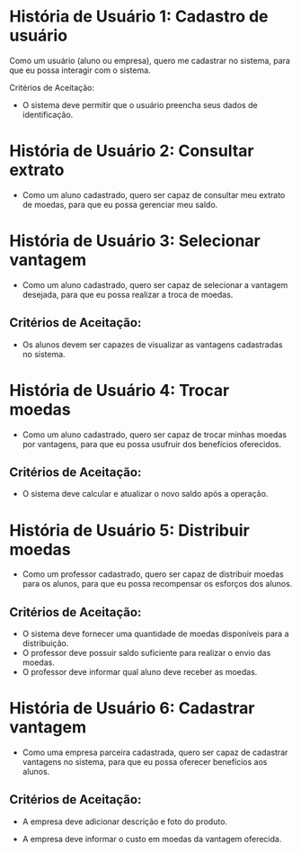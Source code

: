 # História de Usuário 1: Cadastro de usuário

Como um usuário (aluno ou empresa), quero me cadastrar no sistema, para que eu possa interagir com o sistema.

Critérios de Aceitação:

- O sistema deve permitir que o usuário preencha seus dados de identificação.

# História de Usuário 2: Consultar extrato

- Como um aluno cadastrado, quero ser capaz de consultar meu extrato de moedas, para que eu possa gerenciar meu saldo.

# História de Usuário 3: Selecionar vantagem

- Como um aluno cadastrado, quero ser capaz de selecionar a vantagem desejada, para que eu possa realizar a troca de moedas.

## Critérios de Aceitação:
- Os alunos devem ser capazes de visualizar as vantagens cadastradas no sistema.

# História de Usuário 4: Trocar moedas

- Como um aluno cadastrado, quero ser capaz de trocar minhas moedas por vantagens, para que eu possa usufruir dos benefícios oferecidos.

## Critérios de Aceitação:

- O sistema deve calcular e atualizar o novo saldo após a operação.


# História de Usuário 5: Distribuir moedas

- Como um professor cadastrado, quero ser capaz de distribuir moedas para os alunos, para que eu possa recompensar os esforços dos alunos.

## Critérios de Aceitação:

- O sistema deve fornecer uma quantidade de moedas disponíveis para a distribuição.
- O professor deve possuir saldo suficiente para realizar o envio das moedas.
- O professor deve informar qual aluno deve receber as moedas.

# História de Usuário 6: Cadastrar vantagem

- Como uma empresa parceira cadastrada, quero ser capaz de cadastrar vantagens no sistema, para que eu possa oferecer benefícios aos alunos.

## Critérios de Aceitação:

- A empresa deve adicionar descrição e foto do produto.

- A empresa deve informar o custo em moedas da vantagem oferecida.

